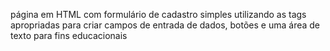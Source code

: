 página em HTML com formulário de cadastro simples utilizando as tags apropriadas para criar campos de entrada de dados, botões e uma área de texto para fins educacionais
